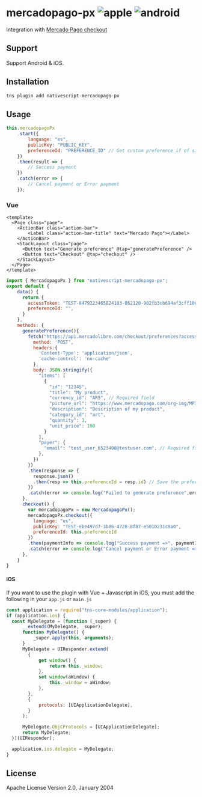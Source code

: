 # mercadopago-px ![apple](https://cdn3.iconfinder.com/data/icons/picons-social/57/16-apple-32.png) ![android](https://cdn4.iconfinder.com/data/icons/logos-3/228/android-32.png)

Integration with [Mercado Pago checkout](https://www.mercadopago.com.ar/developers/es/guides/payments/web-payment-checkout/introduction/)

## Support

Support Android & iOS.

## Installation

```javascript
tns plugin add nativescript-mercadopago-px
```

## Usage

```javascript
this.mercadopagoPx
    .start({
        language: "es",
        publicKey: "PUBLIC_KEY",
        preferenceId: "PREFERENCE_ID" // Get custom preference_if of side server.
    })
    .then(result => {
        // Success payment
    })
    .catch(error => {
        // Cancel payment or Error payment
    });
```

### Vue

```vue
<template>
  <Page class="page">
    <ActionBar class="action-bar">
        <Label class="action-bar-title" text="Mercado Pago"></Label>
    </ActionBar>
    <StackLayout class="page">
      <Button text="Generate preference" @tap="generatePreference" />
      <Button text="Checkout" @tap="checkout" />
    </StackLayout>
  </Page>
</template>
```

```javascript
import { MercadopagoPx } from "nativescript-mercadopago-px";
export default {
    data() {
      return {
        accessToken: "TEST-8479223465824183-062120-902fb3cb694af3cff10eb7271dbea60f-588489468",
        preferenceId: "",
      }
    },
    methods: {
      generatePreference(){
        fetch("https://api.mercadolibre.com/checkout/preferences?access_token="+this.accessToken, {
          method: 'POST',
          headers:{
            'Content-Type': 'application/json',
            'cache-control': 'no-cache'
          },
          body: JSON.stringify({
            "items": [
              {
                "id": "12345",
                "title": "My product",
                "currency_id": "ARS", // Required field
                "picture_url": "https://www.mercadopago.com/org-img/MP3/home/logomp3.gif",
                "description": "Description of my product",
                "category_id": "art",
                "quantity": 1,
                "unit_price": 100
              }
            ],
            "payer": {
              "email": "test_user_6523408@testuser.com", // Required field
            },
          })
        })
        .then(response => {
          response.json()
          .then(resp => this.preferenceId = resp.id) // Save the preference to use it at checkout
        })
        .catch(error => console.log("Failed to generate preference",error))
      },
      checkout() {
        var mercadopagoPx = new MercadopagoPx();
        mercadopagoPx.checkout({
          language: "es",
          publicKey: "TEST-ebe497d7-3b86-4728-8f87-e5010231c8a0",
          preferenceId: this.preferenceId
        })
        .then(paymentInfo => console.log("Success payment =>", paymentInfo))
        .catch(error => console.log("Cancel payment or Error payment =>", error));
      },
    }
}
```

#### iOS

If you want to use the plugin with Vue + Javascript in iOS, you must add the following in your `app.js` or `main.js`

```javascript
const application = require("tns-core-modules/application");
if (application.ios) {
  const MyDelegate = (function (_super) {
      __extends(MyDelegate, _super);
      function MyDelegate() {
          _super.apply(this, arguments);
      }
      MyDelegate = UIResponder.extend(
        {
            get window() {
                return this._window;
            },
            set window(aWindow) {
                this._window = aWindow;
            },
        },
        {
            protocols: [UIApplicationDelegate],
        }
      );

      MyDelegate.ObjCProtocols = [UIApplicationDelegate];
      return MyDelegate;
  })(UIResponder);

  application.ios.delegate = MyDelegate;
}
```

## License

Apache License Version 2.0, January 2004
